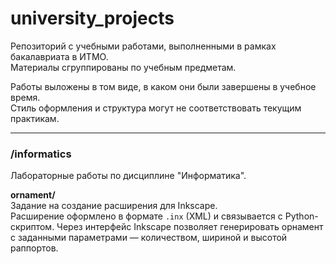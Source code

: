 # university_projects

Репозиторий с учебными работами, выполненными в рамках бакалавриата в ИТМО.  
Материалы сгруппированы по учебным предметам.

Работы выложены в том виде, в каком они были завершены в учебное время.  
Стиль оформления и структура могут не соответствовать текущим практикам.

---

### /informatics

Лабораторные работы по дисциплине "Информатика".

**ornament/**  
Задание на создание расширения для Inkscape.  
Расширение оформлено в формате `.inx` (XML) и связывается с Python-скриптом. Через интерфейс Inkscape позволяет генерировать орнамент с заданными параметрами — количеством, шириной и высотой раппортов.
